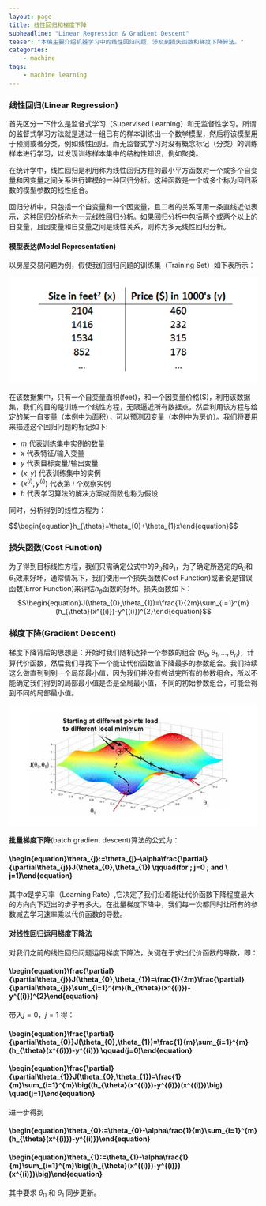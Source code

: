 ```yaml
---
layout: page
title: 线性回归和梯度下降
subheadline: "Linear Regression & Gradient Descent"
teaser: "本编主要介绍机器学习中的线性回归问题，涉及到损失函数和梯度下降算法。"
categories:
    - machine
tags:
    - machine learning
---
```


### 线性回归(Linear Regression)

首先区分一下什么是监督式学习（Supervised Learning）和无监督性学习。所谓的监督式学习方法就是通过一组已有的样本训练出一个数学模型，然后将该模型用于预测或者分类，例如线性回归。而无监督式学习对没有概念标记（分类）的训练样本进行学习，以发现训练样本集中的结构性知识，例如聚类。

在统计学中，线性回归是利用称为线性回归方程的最小平方函数对一个或多个自变量和因变量之间关系进行建模的一种回归分析。这种函数是一个或多个称为回归系数的模型参数的线性组合。

回归分析中，只包括一个自变量和一个因变量，且二者的关系可用一条直线近似表示，这种回归分析称为一元线性回归分析。如果回归分析中包括两个或两个以上的自变量，且因变量和自变量之间是线性关系，则称为多元线性回归分析。

#### 模型表达(Model Representation)
以房屋交易问题为例，假使我们回归问题的训练集（Training Set）如下表所示：

![linear1](/images/linear1.png)

在该数据集中，只有一个自变量面积(feet)，和一个因变量价格($)，利用该数据集，我们的目的是训练一个线性方程，无限逼近所有数据点，然后利用该方程与给定的某一自变量（本例中为面积），可以预测因变量（本例中为房价）。我们将要用来描述这个回归问题的标记如下:
* $m$ 代表训练集中实例的数量
* $x$ 代表特征/输入变量
* $y$ 代表目标变量/输出变量
* $(x,y)$ 代表训练集中的实例
* $(x^{(i)},y^{(i)})$ 代表第 $i$ 个观察实例
* $h$ 代表学习算法的解决方案或函数也称为假设

同时，分析得到的线性方程为：
<div>
$$\begin{equation}h_{\theta}=\theta_{0}+\theta_{1}x\end{equation}$$
</div>

### 损失函数(Cost Function)

为了得到目标线性方程，我们只需确定公式中的$\theta_{0}$和$\theta_{1}$，为了确定所选定的$\theta_{0}$和$\theta_{1}$效果好坏，通常情况下，我们使用一个损失函数(Cost Function)或者说是错误函数(Error Function)来评估$h_{\theta}$函数的好坏。损失函数如下：
$$\begin{equation}J(\theta_{0},\theta_{1})=\frac{1}{2m}\sum_{i=1}^{m}(h_{\theta}(x^{(i)})-y^{(i)})^{2}\end{equation}$$

### 梯度下降(Gradient Descent)
梯度下降背后的思想是：开始时我们随机选择一个参数的组合 $(\theta_{0},\theta_{1},...,\theta_{n})$，计算代价函数，然后我们寻找下一个能让代价函数值下降最多的参数组合。我们持续这么做直到到到一个局部最小值，因为我们并没有尝试完所有的参数组合，所以不能确定我们得到的局部最小值是否是全局最小值，不同的初始参数组合，可能会得到不同的局部最小值。

![linear3](/images/linear3.png)

__批量梯度下降__(batch gradient descent)算法的公式为：
#### \begin{equation}\theta_{j}:=\theta_{j}-\alpha\frac{\partial}{\partial\theta_{j}}J(\theta_{0},\theta_{1}) \qquad(for \; j=0 \; and \ j=1)\end{equation}
其中$\alpha$是学习率（Learning Rate）,它决定了我们沿着能让代价函数下降程度最大的方向向下迈出的步子有多大，在批量梯度下降中，我们每一次都同时让所有的参数减去学习速率乘以代价函数的导数。

#### __对线性回归运用梯度下降法__
对我们之前的线性回归问题运用梯度下降法，关键在于求出代价函数的导数，即：

#### \begin{equation}\frac{\partial}{\partial\theta_{j}}J(\theta_{0},\theta_{1})=\frac{1}{2m}\frac{\partial}{\partial\theta_{j}}\sum_{i=1}^{m}(h_{\theta}(x^{(i)})-y^{(i)})^{2}\end{equation}

带入$j=0$，$j=1$ 得：

#### \begin{equation}\frac{\partial}{\partial\theta_{0}}J(\theta_{0},\theta_{1})=\frac{1}{m}\sum_{i=1}^{m}(h_{\theta}(x^{(i)})-y^{(i)}) \qquad(j=0)\end{equation}

#### \begin{equation}\frac{\partial}{\partial\theta_{1}}J(\theta_{0},\theta_{1})=\frac{1}{m}\sum_{i=1}^{m}\big((h_{\theta}(x^{(i)})-y^{(i)})(x^{(i)})\big) \quad(j=1)\end{equation}

进一步得到

#### \begin{equation}\theta_{0}:=\theta_{0}-\alpha\frac{1}{m}\sum_{i=1}^{m}(h_{\theta}(x^{(i)})-y^{(i)})\end{equation}

#### \begin{equation}\theta_{1}:=\theta_{1}-\alpha\frac{1}{m}\sum_{i=1}^{m}\big((h_{\theta}(x^{(i)})-y^{(i)})(x^{(i)})\big)\end{equation}

其中要求 $\theta_{0}$ 和 $\theta_{1}$ 同步更新。